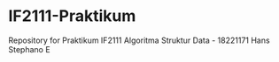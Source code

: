 # IF2111-Praktikum
Repository for Praktikum IF2111 Algoritma Struktur Data - 18221171 Hans Stephano E
